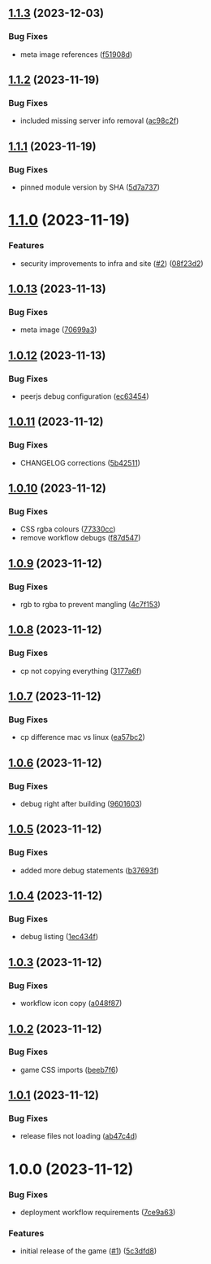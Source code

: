 ## [1.1.3](https://github.com/GonzaloHirsch/peer-to-peer-js-tic-tac-toe/compare/v1.1.2...v1.1.3) (2023-12-03)


### Bug Fixes

* meta image references ([f51908d](https://github.com/GonzaloHirsch/peer-to-peer-js-tic-tac-toe/commit/f51908df6cb737937604b33e63ba7482ef3b5257))

## [1.1.2](https://github.com/GonzaloHirsch/peer-to-peer-js-tic-tac-toe/compare/v1.1.1...v1.1.2) (2023-11-19)


### Bug Fixes

* included missing server info removal ([ac98c2f](https://github.com/GonzaloHirsch/peer-to-peer-js-tic-tac-toe/commit/ac98c2f12c29a5e8be4d836fd6f66e3bba1b169d))

## [1.1.1](https://github.com/GonzaloHirsch/peer-to-peer-js-tic-tac-toe/compare/v1.1.0...v1.1.1) (2023-11-19)


### Bug Fixes

* pinned module version by SHA ([5d7a737](https://github.com/GonzaloHirsch/peer-to-peer-js-tic-tac-toe/commit/5d7a737b889dc190457ccb63e070f39376e6c826))

# [1.1.0](https://github.com/GonzaloHirsch/peer-to-peer-js-tic-tac-toe/compare/v1.0.13...v1.1.0) (2023-11-19)


### Features

* security improvements to infra and site ([#2](https://github.com/GonzaloHirsch/peer-to-peer-js-tic-tac-toe/issues/2)) ([08f23d2](https://github.com/GonzaloHirsch/peer-to-peer-js-tic-tac-toe/commit/08f23d27762834b0a6bd3e5cf5d6b9b401a3c1dd))

## [1.0.13](https://github.com/GonzaloHirsch/peer-to-peer-js-tic-tac-toe/compare/v1.0.12...v1.0.13) (2023-11-13)


### Bug Fixes

* meta image ([70699a3](https://github.com/GonzaloHirsch/peer-to-peer-js-tic-tac-toe/commit/70699a3969274035dd97ddae481020219a428aca))

## [1.0.12](https://github.com/GonzaloHirsch/peer-to-peer-js-tic-tac-toe/compare/v1.0.11...v1.0.12) (2023-11-13)


### Bug Fixes

* peerjs debug configuration ([ec63454](https://github.com/GonzaloHirsch/peer-to-peer-js-tic-tac-toe/commit/ec634544c2c25f37cb11c1765206d9bd453dcf72))

## [1.0.11](https://github.com/GonzaloHirsch/peer-to-peer-js-tic-tac-toe/compare/v1.0.10...v1.0.11) (2023-11-12)


### Bug Fixes

* CHANGELOG corrections ([5b42511](https://github.com/GonzaloHirsch/peer-to-peer-js-tic-tac-toe/commit/5b42511298ff2749397d168a7b86e128091d6e73))

## [1.0.10](https://github.com/GonzaloHirsch/peer-to-peer-js-tic-tac-toe/compare/v1.0.9...v1.0.10) (2023-11-12)

### Bug Fixes

- CSS rgba colours ([77330cc](https://github.com/GonzaloHirsch/peer-to-peer-js-tic-tac-toe/commit/77330cc6f5d595b51e3fe796caa8af72b563166b))
- remove workflow debugs ([f87d547](https://github.com/GonzaloHirsch/peer-to-peer-js-tic-tac-toe/commit/f87d547134aeca05a7c43200b6178dbee0763000))

## [1.0.9](https://github.com/GonzaloHirsch/peer-to-peer-js-tic-tac-toe/compare/v1.0.8...v1.0.9) (2023-11-12)

### Bug Fixes

- rgb to rgba to prevent mangling ([4c7f153](https://github.com/GonzaloHirsch/peer-to-peer-js-tic-tac-toe/commit/4c7f1538fd64818838977de089ccf27621fdea50))

## [1.0.8](https://github.com/GonzaloHirsch/peer-to-peer-js-tic-tac-toe/compare/v1.0.7...v1.0.8) (2023-11-12)

### Bug Fixes

- cp not copying everything ([3177a6f](https://github.com/GonzaloHirsch/peer-to-peer-js-tic-tac-toe/commit/3177a6f4939b4fa34d39ad39510167b23daeca24))

## [1.0.7](https://github.com/GonzaloHirsch/peer-to-peer-js-tic-tac-toe/compare/v1.0.6...v1.0.7) (2023-11-12)

### Bug Fixes

- cp difference mac vs linux ([ea57bc2](https://github.com/GonzaloHirsch/peer-to-peer-js-tic-tac-toe/commit/ea57bc2d5664439a025b162f75df2a2ffe993816))

## [1.0.6](https://github.com/GonzaloHirsch/peer-to-peer-js-tic-tac-toe/compare/v1.0.5...v1.0.6) (2023-11-12)

### Bug Fixes

- debug right after building ([9601603](https://github.com/GonzaloHirsch/peer-to-peer-js-tic-tac-toe/commit/96016039ee4488ee65d2127c04d2eb7e2ffea33e))

## [1.0.5](https://github.com/GonzaloHirsch/peer-to-peer-js-tic-tac-toe/compare/v1.0.4...v1.0.5) (2023-11-12)

### Bug Fixes

- added more debug statements ([b37693f](https://github.com/GonzaloHirsch/peer-to-peer-js-tic-tac-toe/commit/b37693f09ed5c68f4541bff5c4ae7ad329c8b7ee))

## [1.0.4](https://github.com/GonzaloHirsch/peer-to-peer-js-tic-tac-toe/compare/v1.0.3...v1.0.4) (2023-11-12)

### Bug Fixes

- debug listing ([1ec434f](https://github.com/GonzaloHirsch/peer-to-peer-js-tic-tac-toe/commit/1ec434f9ee945114bf93c8ff1de6ba75479e217c))

## [1.0.3](https://github.com/GonzaloHirsch/peer-to-peer-js-tic-tac-toe/compare/v1.0.2...v1.0.3) (2023-11-12)

### Bug Fixes

- workflow icon copy ([a048f87](https://github.com/GonzaloHirsch/peer-to-peer-js-tic-tac-toe/commit/a048f870dd68c7717b494905f60e04c5a25205c7))

## [1.0.2](https://github.com/GonzaloHirsch/peer-to-peer-js-tic-tac-toe/compare/v1.0.1...v1.0.2) (2023-11-12)

### Bug Fixes

- game CSS imports ([beeb7f6](https://github.com/GonzaloHirsch/peer-to-peer-js-tic-tac-toe/commit/beeb7f64d793a70413033b2fdf150c7ac22aa300))

## [1.0.1](https://github.com/GonzaloHirsch/peer-to-peer-js-tic-tac-toe/compare/v1.0.0...v1.0.1) (2023-11-12)

### Bug Fixes

- release files not loading ([ab47c4d](https://github.com/GonzaloHirsch/peer-to-peer-js-tic-tac-toe/commit/ab47c4d2f5283a13c42f4435548f7561f48fb189))

# 1.0.0 (2023-11-12)

### Bug Fixes

- deployment workflow requirements ([7ce9a63](https://github.com/GonzaloHirsch/peer-to-peer-js-tic-tac-toe/commit/7ce9a63c906c799b8f6f0cce8462c86086c3b5bb))

### Features

- initial release of the game ([#1](https://github.com/GonzaloHirsch/peer-to-peer-js-tic-tac-toe/issues/1)) ([5c3dfd8](https://github.com/GonzaloHirsch/peer-to-peer-js-tic-tac-toe/commit/5c3dfd8f221c982d506a01886e946d39801d80a9))
